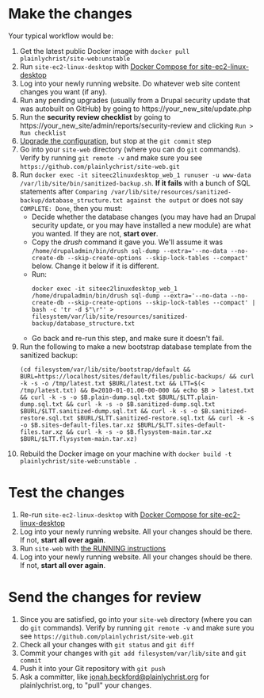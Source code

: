 # Make the changes

Your typical workflow would be:

1. Get the latest public Docker image with `docker pull plainlychrist/site-web:unstable`
2. Run `site-ec2-linux-desktop` with [Docker Compose for site-ec2-linux-desktop](https://github.com/plainlychrist/applications/tree/master/site/site-ec2-linux-desktop)
3. Log into your newly running website. Do whatever web site content changes you want (if any).
4. Run any pending upgrades (usually from a Drupal security update that was autobuilt on GitHub) by going to https://your_new_site/update.php
5. Run the **security review checklist** by going to https://your_new_site/admin/reports/security-review and clicking `Run > Run checklist`
6. [Upgrade the configuration](../UPGRADING-CONFIG,md), but stop at the `git commit` step
7. Go into your `site-web` directory (where you can do `git` commands). Verify by running `git remote -v` and make sure you see `https://github.com/plainlychrist/site-web.git`
8. Run `docker exec -it siteec2linuxdesktop_web_1 runuser -u www-data /var/lib/site/bin/sanitized-backup.sh`. **If it fails** with a bunch of SQL statements after `Comparing /var/lib/site/resources/sanitized-backup/database_structure.txt against the output` or does not say `COMPLETE: Done`, then you must:
    * Decide whether the database changes (you may have had an Drupal security update, or you may have installed a new module) are what you wanted. If they are not, **start over**.
    * Copy the *drush* command it gave you. We'll assume it was `/home/drupaladmin/bin/drush sql-dump --extra='--no-data --no-create-db --skip-create-options --skip-lock-tables --compact'` below. Change it below if it is different.
    * Run:
        ```
        docker exec -it siteec2linuxdesktop_web_1 /home/drupaladmin/bin/drush sql-dump --extra='--no-data --no-create-db --skip-create-options --skip-lock-tables --compact' | bash -c 'tr -d $"\r"' > filesystem/var/lib/site/resources/sanitized-backup/database_structure.txt
        ```
    * Go back and re-run this step, and make sure it doesn't fail.
9. Run the following to make a new bootstrap database template from the sanitized backup:
    ```
    (cd filesystem/var/lib/site/bootstrap/default && BURL=https://localhost/sites/default/files/public-backups/ && curl -k -s -o /tmp/latest.txt $BURL/latest.txt && LTT=$(< /tmp/latest.txt) && B=2010-01-01.00-00-000 && echo $B > latest.txt && curl -k -s -o $B.plain-dump.sql.txt $BURL/$LTT.plain-dump.sql.txt && curl -k -s -o $B.sanitized-dump.sql.txt $BURL/$LTT.sanitized-dump.sql.txt && curl -k -s -o $B.sanitized-restore.sql.txt $BURL/$LTT.sanitized-restore.sql.txt && curl -k -s -o $B.sites-default-files.tar.xz $BURL/$LTT.sites-default-files.tar.xz && curl -k -s -o $B.flysystem-main.tar.xz $BURL/$LTT.flysystem-main.tar.xz)
    ```
10. Rebuild the Docker image on your machine with `docker build -t plainlychrist/site-web:unstable .`

# Test the changes

1. Re-run `site-ec2-linux-desktop` with [Docker Compose for site-ec2-linux-desktop](https://github.com/plainlychrist/applications/tree/master/site/site-ec2-linux-desktop)
2. Log into your newly running website. All your changes should be there. If not, **start all over again**.
3. Run `site-web` with [the RUNNING instructions](../RUNNING.md)
4. Log into your newly running website. All your changes should be there. If not, **start all over again**.

# Send the changes for review

1. Since you are satisfied, go into your `site-web` directory (where you can do `git` commands). Verify by running `git remote -v` and make sure you see `https://github.com/plainlychrist/site-web.git`
2. Check all your changes with `git status` and `git diff`
3. Commit your changes with `git add filesystem/var/lib/site` and `git commit`
4. Push it into your Git repository with `git push`
5. Ask a committer, like jonah.beckford@plainlychrist.org for plainlychrist.org, to "pull" your changes.
